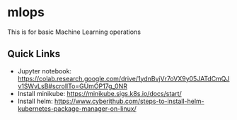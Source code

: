# mlops
This is for basic Machine Learning operations

## Quick Links
* Jupyter notebook: https://colab.research.google.com/drive/1ydnBvjVr7oVX9y05JATdCmQJv1SWvLsB#scrollTo=GUmOP17g_0NR
* Install minikube:  https://minikube.sigs.k8s.io/docs/start/
* Install helm: https://www.cyberithub.com/steps-to-install-helm-kubernetes-package-manager-on-linux/

